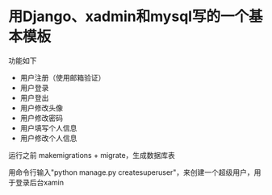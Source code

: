 # 用Django、xadmin和mysql写的一个基本模板

功能如下

- 用户注册（使用邮箱验证）
- 用户登录
- 用户登出
- 用户修改头像
- 用户修改密码
- 用户填写个人信息
- 用户修改个人信息


运行之前  makemigrations + migrate，生成数据库表

用命令行输入"python manage.py createsuperuser"，来创建一个超级用户，用于登录后台xamin
